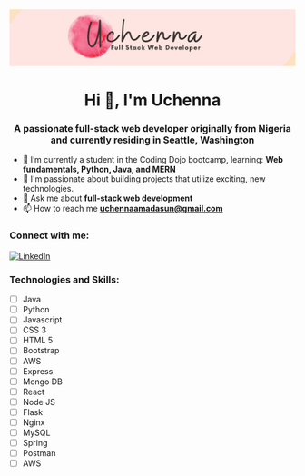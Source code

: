 <img src="Yellow and Black Minimalist Beauty Product Reddit Banner.jpg"/>




<h1 align="center">Hi 👋, I'm Uchenna</h1>
<h3 align="center">A passionate full-stack web developer originally from Nigeria and currently residing in Seattle, Washington</h3>

- 🌱 I’m currently a student in the Coding Dojo bootcamp, learning: **Web fundamentals, Python, Java, and MERN**
- :pinched_fingers: I'm passionate about building projects that utilize exciting, new technologies.
- 💬 Ask me about **full-stack web development**
- 📫 How to reach me **uchennaamadasun@gmail.com**

<h3 align="left">Connect with me:</h3>
<p align="left">
<a href="https://www.linkedin.com/in/uchenna-amadasun/" target="blank"><img align="center" src="https://raw.githubusercontent.com/rahuldkjain/github-profile-readme-generator/master/src/images/icons/Social/linked-in-alt.svg" alt="LinkedIn" height="30" width="40" /></a>
</p>

<h3 align="left">Technologies and Skills:</h3>

- [ ] Java
- [ ] Python
- [ ] Javascript
- [ ] CSS 3
- [ ] HTML 5
- [ ] Bootstrap
- [ ] AWS
- [ ] Express
- [ ] Mongo DB
- [ ] React
- [ ] Node JS
- [ ] Flask
- [ ] Nginx
- [ ] MySQL
- [ ] Spring
- [ ] Postman
- [ ] AWS
